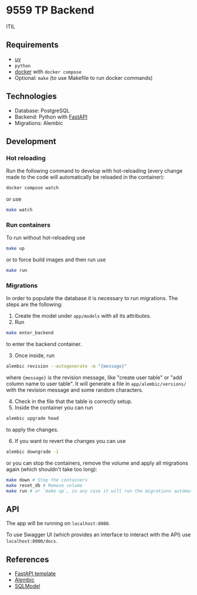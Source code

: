 # 9559 TP Backend

ITIL

## Requirements

- [uv](https://github.com/astral-sh/uv)
- `python`
- [docker](https://docs.docker.com/engine/install/) with `docker compose`
- Optional: `make` (to use Makefile to run docker commands)

## Technologies

- Database: PostgreSQL
- Backend: Python with [FastAPI](https://fastapi.tiangolo.com/)
- Migrations: Alembic

## Development

### Hot reloading

Run the following command to develop with hot-reloading (every change made to the code will automatically be reloaded in the container):

```sh
docker compose watch
```

or use

```sh
make watch
```

### Run containers

To run without hot-reloading use

```sh
make up
```

or to force build images and then run use

```sh
make run
```

### Migrations

In order to populate the database it is necessary to run migrations. The steps are the following:

1. Create the model under `app/models` with all its attributes.
2. Run

```sh
make enter_backend
```

to enter the backend container.

3. Once inside, run

```sh
alembic revision --autogenerate -m "{message}"
```

where `{message}` is the revision message, like "create user table" or "add column name to user table".
It will generate a file in `app/alembic/versions/` with the revision message and some random characters.

4. Check in the file that the table is correctly setup.
5. Inside the container you can run

```sh
alembic upgrade head
```

to apply the changes.

6. If you want to revert the changes you can use

```sh
alembic downgrade -1
```

or you can stop the containers, remove the volume and apply all migrations again (which shouldn't take too long):

```sh
make down # Stop the containers
make reset_db # Remove volume
make run # or `make up`, in any case it will run the migrations automatically
```

## API

The app will be running on `localhost:8000`.

To use Swagger UI (which provides an interface to interact with the API) use `localhost:8000/docs`.

## References

- [FastAPI template](https://github.com/fastapi/full-stack-fastapi-template)
- [Alembic](https://alembic.sqlalchemy.org/en/latest/)
- [SQLModel](https://sqlmodel.tiangolo.com/)
